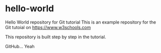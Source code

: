 # hello-world
Hello World repository for Git tutorial
This is an example repository for the Git tutoial on https://www.w3schools.com

This repository is built step by step in the tutorial.

GitHub... Yeah
